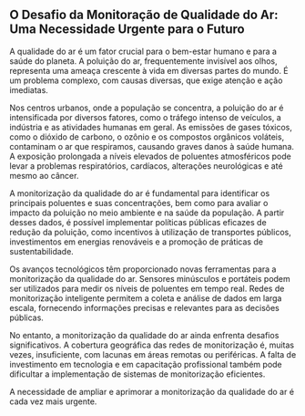 ## O Desafio da Monitoração de  Qualidade do Ar: Uma Necessidade Urgente para o Futuro

A qualidade do ar é um fator crucial para o bem-estar humano e para a saúde do planeta. A poluição do ar, frequentemente invisível aos olhos, representa uma ameaça crescente à vida em diversas partes do mundo.  É um problema complexo, com causas diversas, que exige atenção e ação imediatas. 

Nos centros urbanos, onde a população se concentra, a poluição do ar é intensificada por diversos fatores, como o tráfego intenso de veículos, a indústria e as atividades humanas em geral. As emissões de gases tóxicos, como o dióxido de carbono, o ozônio e os compostos orgânicos voláteis, contaminam o ar que respiramos, causando graves danos à saúde humana.  A exposição prolongada a níveis elevados de poluentes atmosféricos pode levar a problemas respiratórios, cardíacos,  alterações neurológicas e até mesmo ao câncer. 

A monitorização da qualidade do ar é fundamental para identificar os principais poluentes e suas concentrações, bem como para avaliar o impacto da poluição no meio ambiente e na saúde da população. A partir desses dados, é possível implementar políticas públicas eficazes de redução da poluição, como incentivos à utilização de transportes públicos, investimentos em energias renováveis e a promoção de práticas de sustentabilidade. 

Os avanços tecnológicos têm proporcionado novas ferramentas para a monitorização da qualidade do ar. Sensores minúsculos e portáteis podem ser utilizados para medir os níveis de poluentes em tempo real. Redes de monitorização inteligente permitem a coleta e análise de dados em larga escala, fornecendo informações precisas e relevantes para as decisões públicas. 

No entanto, a monitorização da qualidade do ar ainda enfrenta desafios significativos. A cobertura geográfica das redes de monitorização é, muitas vezes, insuficiente, com lacunas em áreas remotas ou periféricas. A falta de investimento em tecnologia e em capacitação profissional também pode dificultar a implementação de sistemas de monitorização eficientes.

A necessidade de ampliar e aprimorar a monitorização da qualidade do ar é cada vez mais urgente.